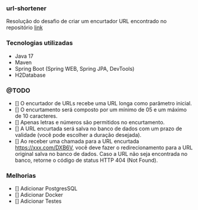 ### url-shortener 

Resolução do desafio de criar um encurtador URL encontrado no repositório [link](https://github.com/backend-br/desafios/blob/master/url-shortener/PROBLEM.md)

### Tecnologias utilizadas

- Java 17
- Maven
- Spring Boot (Spring WEB, Spring JPA, DevTools)
- H2Database


### @TODO

- [] O encurtador de URLs recebe uma URL longa como parâmetro inicial.
- [] O encurtamento será composto por um mínimo de 05 e um máximo de 10 caracteres.
- [] Apenas letras e números são permitidos no encurtamento.
- [] A URL encurtada será salva no banco de dados com um prazo de validade (você pode escolher a duração desejada).
- [] Ao receber uma chamada para a URL encurtada https://xxx.com/DXB6V, você deve fazer o redirecionamento para a URL original salva no banco de dados. Caso a URL não seja encontrada no banco, retorne o código de status HTTP 404 (Not Found).


### Melhorias

- [] Adicionar PostgresSQL
- [] Adicionar Docker
- [] Adicionar Testes
